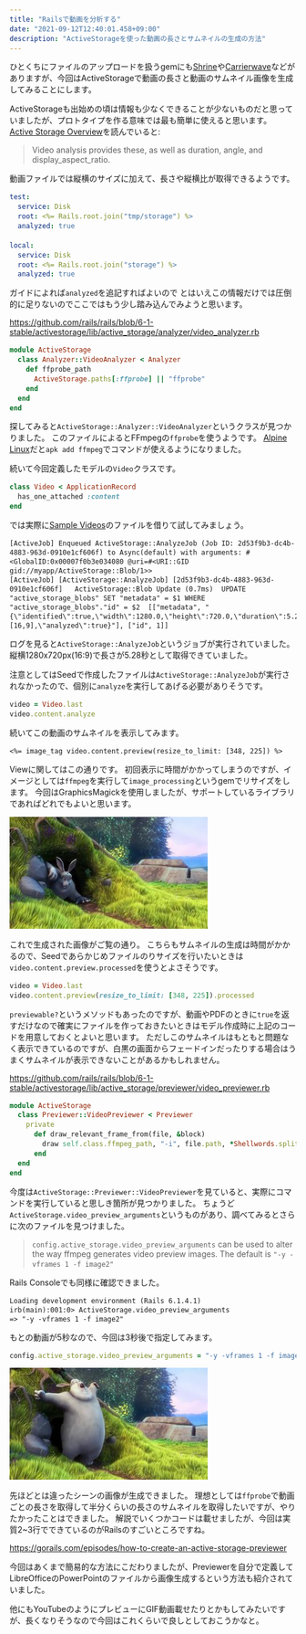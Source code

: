 ```yaml
---
title: "Railsで動画を分析する"
date: "2021-09-12T12:40:01.458+09:00"
description: "ActiveStorageを使った動画の長さとサムネイルの生成の方法"
---
```


ひとくちにファイルのアップロードを扱うgemにも[Shrine][shrine]や[Carrierwave][carrierwave]などがありますが、今回はActiveStorageで動画の長さと動画のサムネイル画像を生成してみることにします。

ActiveStorageも出始めの頃は情報も少なくできることが少ないものだと思っていましたが、プロトタイプを作る意味では最も簡単に使えると思います。
[Active Storage Overview][rails-guides]を読んでいると:

> Video analysis provides these, as well as duration, angle, and display_aspect_ratio.

動画ファイルでは縦横のサイズに加えて、長さや縦横比が取得できるようです。

```yaml
test:
  service: Disk
  root: <%= Rails.root.join("tmp/storage") %>
  analyzed: true

local:
  service: Disk
  root: <%= Rails.root.join("storage") %>
  analyzed: true
```

ガイドによれば`analyzed`を追記すればよいので
とはいえこの情報だけでは圧倒的に足りないのでここではもう少し踏み込んでみようと思います。

https://github.com/rails/rails/blob/6-1-stable/activestorage/lib/active_storage/analyzer/video_analyzer.rb

```ruby
module ActiveStorage
  class Analyzer::VideoAnalyzer < Analyzer
    def ffprobe_path
      ActiveStorage.paths[:ffprobe] || "ffprobe"
    end
  end
end
```

探してみると`ActiveStorage::Analyzer::VideoAnalyzer`というクラスが見つかりました。
このファイルによるとFFmpegの`ffprobe`を使うようです。
[Alpine Linux][alpine]だと`apk add ffmpeg`でコマンドが使えるようになりました。

続いて今回定義したモデルの`Video`クラスです。

```ruby
class Video < ApplicationRecord
  has_one_attached :content
end
```

では実際に[Sample Videos][sample-videos]のファイルを借りて試してみましょう。

    [ActiveJob] Enqueued ActiveStorage::AnalyzeJob (Job ID: 2d53f9b3-dc4b-4883-963d-0910e1cf606f) to Async(default) with arguments: #<GlobalID:0x00007f0b3e034080 @uri=#<URI::GID gid://myapp/ActiveStorage::Blob/1>>
    [ActiveJob] [ActiveStorage::AnalyzeJob] [2d53f9b3-dc4b-4883-963d-0910e1cf606f]   ActiveStorage::Blob Update (0.7ms)  UPDATE "active_storage_blobs" SET "metadata" = $1 WHERE "active_storage_blobs"."id" = $2  [["metadata", "{\"identified\":true,\"width\":1280.0,\"height\":720.0,\"duration\":5.28,\"display_aspect_ratio\":[16,9],\"analyzed\":true}"], ["id", 1]]

ログを見ると`ActiveStorage::AnalyzeJob`というジョブが実行されていました。
縦横1280x720px(16:9)で長さが5.28秒として取得できていました。

注意としてはSeedで作成したファイルは`ActiveStorage::AnalyzeJob`が実行されなかったので、個別に`analyze`を実行してあげる必要がありそうです。

```ruby
video = Video.last
video.content.analyze
```

続いてこの動画のサムネイルを表示してみます。

```erb
<%= image_tag video.content.preview(resize_to_limit: [348, 225]) %>
```

Viewに関してはこの通りです。
初回表示に時間がかかってしまうのですが、イメージとしては`ffmpeg`を実行して`image_processing`というgemでリサイズをします。
今回はGraphicsMagickを使用しましたが、サポートしているライブラリであればどれでもよいと思います。

![SampleVideo_1280x720_1mb](./SampleVideo_1280x720_1mb.jpg)

これで生成された画像がご覧の通り。
こちらもサムネイルの生成は時間がかかるので、Seedであらかじめファイルのりサイズを行いたいときは`video.content.preview.processed`を使うとよさそうです。

```ruby
video = Video.last
video.content.preview(resize_to_limit: [348, 225]).processed
```

`previewable?`というメソッドもあったのですが、動画やPDFのときに`true`を返すだけなので確実にファイルを作っておきたいときはモデル作成時に上記のコードを用意しておくとよいと思います。
ただしこのサムネイルはもともと問題なく表示できているのですが、白黒の画面からフェードインだったりする場合はうまくサムネイルが表示できないことがあるかもしれません。

https://github.com/rails/rails/blob/6-1-stable/activestorage/lib/active_storage/previewer/video_previewer.rb

```ruby
module ActiveStorage
  class Previewer::VideoPreviewer < Previewer
    private
      def draw_relevant_frame_from(file, &block)
        draw self.class.ffmpeg_path, "-i", file.path, *Shellwords.split(ActiveStorage.video_preview_arguments), "-", &block
      end
  end
end
```

今度は`ActiveStorage::Previewer::VideoPreviewer`を見ていると、実際にコマンドを実行していると思しき箇所が見つかりました。
ちょうど`ActiveStorage.video_preview_arguments`というものがあり、調べてみるとさらに次のファイルを見つけました。

> `config.active_storage.video_preview_arguments` can be used to alter the way ffmpeg generates video preview images.
> The default is `"-y -vframes 1 -f image2"`

Rails Consoleでも同様に確認できました。

    Loading development environment (Rails 6.1.4.1)
    irb(main):001:0> ActiveStorage.video_preview_arguments
    => "-y -vframes 1 -f image2"

もとの動画が5秒なので、今回は3秒後で指定してみます。

```ruby
config.active_storage.video_preview_arguments = "-y -vframes 1 -f image2 -ss 3"
```

![SampleVideo_1280x720_1mb_2](./SampleVideo_1280x720_1mb_2.jpg)

先ほどとは違ったシーンの画像が生成できました。
理想としては`ffprobe`で動画ごとの長さを取得して半分くらいの長さのサムネイルを取得したいですが、やりたかったことはできました。
解説でいくつかコードは載せましたが、今回は実質2~3行でできているのがRailsのすごいところですね。

https://gorails.com/episodes/how-to-create-an-active-storage-previewer

今回はあくまで簡易的な方法にこだわりましたが、Previewerを自分で定義してLibreOfficeのPowerPointのファイルから画像生成するという方法も紹介されていました。

他にもYouTubeのようにプレビューにGIF動画載せたりとかもしてみたいですが、長くなりそうなので今回はこれくらいで良しとしておこうかなと。

[shrine]:        https://shrinerb.com/
[carrierwave]:   https://github.com/carrierwaveuploader/carrierwave
[rails-guides]:  https://guides.rubyonrails.org/v6.1/active_storage_overview.html#analyzing-files
[alpine]:        https://pkgs.alpinelinux.org/package/v3.3/main/x86/ffmpeg
[sample-videos]: https://sample-videos.com/
[config]:        https://github.com/lkott/rubyonrails/blob/6-1-stable/guides/source/configuring.md#configuring-active-record
